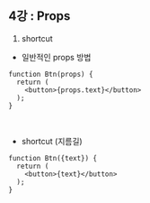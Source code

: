 ## 4강 : Props
1. shortcut   
* 일반적인 props 방법   
```
function Btn(props) {
  return (
    <button>{props.text}</button>
  );
}
```

<br>

* shortcut (지름길)   
```
function Btn({text}) {
  return (
    <button>{text}</button>
  );
}
```